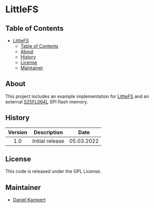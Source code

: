 # LittleFS

## Table of Contents

- [LittleFS](#littlefs)
  - [Table of Contents](#table-of-contents)
  - [About](#about)
  - [History](#history)
  - [License](#license)
  - [Maintainer](#maintainer)

## About

This project includes an example implementation for [LittleFS](https://github.com/littlefs-project/littlefs) and an external [S25FL064L](https://www.cypress.com/documentation/datasheets/s25fl064l-64-mbit-8-mbyte-30-v-fl-l-spi-flash-memory) SPI flash memory.

## History

| **Version** | **Description**               | **Date**    |
|:-----------:|:-----------------------------:|:-----------:|
| 1.0         | Initial release               | 05.03.2022  |

## License

This code is released under the GPL License.

## Maintainer

- [Daniel Kampert](mailto:kontakt@daniel-kampert.de)